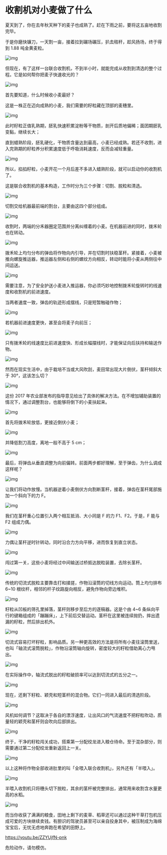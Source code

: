 # 收割机对小麦做了什么

夏天到了，你在去年秋天种下的麦子也成熟了。赶在下雨之前，要将这五亩地收割完毕。



于是你磨快镰刀，一天割一亩，接着拉到碾场碾压，扒去秸秆，趁风扬场，终于得到 1.88 吨金黄麦粒。



![img](https://mmbiz.qpic.cn/mmbiz_gif/SlOqFKqEO4FicqrUv5MFW06wHQJ3oQEd1IYhmMB9XOICB3KDhNw1jHGElDGEVas5oh8Paa8fMyjxpvWBcLb4ahA/640?wx_fmt=gif)



但现在，有了这样一台联合收割机，不到半小时，就能完成从收割到清选的整个过程。它是如何帮你把麦子快速收光的？



![img](https://mmbiz.qpic.cn/mmbiz_gif/SlOqFKqEO4FicqrUv5MFW06wHQJ3oQEd10lNBx9k0qGyxhkU9Hoqh3TGqVHcMYkFAoNo0X7xIErgoticQu8oLrwA/640?wx_fmt=gif)



首先要知道，什么时候收小麦最好？



这是一株正在迈向成熟的小麦，我们需要的籽粒藏在顶部的麦穗里。





![img](https://mmbiz.qpic.cn/mmbiz_png/SlOqFKqEO4FicqrUv5MFW06wHQJ3oQEd1QspTQJFYNVbc8FxuIM3bnphKw9hq7Z0647mELWtjGDmMvckHKaWZOg/640?wx_fmt=png)



此时籽粒正值乳熟期，胚乳快速积累淀粉等干物质，剖开后质地偏稀；面团期胚乳变黏，继续长大；



直到蜡熟阶段，胚乳硬化，干物质含量达到最高，小麦已经成熟。若还不收割，进入完熟期的籽粒养分积累速度低于呼吸消耗速度，反而会减轻重量。



![img](https://mmbiz.qpic.cn/mmbiz_png/SlOqFKqEO4FicqrUv5MFW06wHQJ3oQEd1mWZiaoE5icHzeZ6DicKib0gArcp2DTueooic05ZQT8t6lUhMDYibIkXe7gyw/640?wx_fmt=png)



所以，掐掐籽粒，小麦开花一个月后差不多进入蜡熟阶段，就可以启动你的收割机了。



这是联合收割机的基本构造，工作时分为三个步骤：切割、脱粒和清选。



![img](https://mmbiz.qpic.cn/mmbiz_png/SlOqFKqEO4FicqrUv5MFW06wHQJ3oQEd10o8VTFszkcwj7xOqXDH3biclsmtEDDB4ibGFVxvwkSMpfwEujAAMvtkQ/640?wx_fmt=png)



切割交给机器最前端的割台，主要由这四个部分组成。



![img](https://mmbiz.qpic.cn/mmbiz_jpg/SlOqFKqEO4FicqrUv5MFW06wHQJ3oQEd1ic1ZgPSBQoLzUDKpV3sS4EURlXtone54oJTibj4ERBrxQCo7pVgXW3KA/640?wx_fmt=jpeg)



收割时，两端的分禾器圈定范围并分离纠缠着的小麦。在机器前进的同时，拨禾轮也在转动。



![img](https://mmbiz.qpic.cn/mmbiz_gif/SlOqFKqEO4FicqrUv5MFW06wHQJ3oQEd1oZrIP8oALwIEGqD9bJW2EYHibWy4q8UkMBy25jknHmThoCbiabdW8efw/640?wx_fmt=gif)



拨禾轮上均匀分布的弹齿将作物向内引导，并在切割时扶稳茎秆。紧接着，小麦被推向螺旋推运器，推运器左侧和右侧的螺纹方向相反，转动时能将小麦从两侧往中间运送。



![img](https://mmbiz.qpic.cn/mmbiz_gif/SlOqFKqEO4FicqrUv5MFW06wHQJ3oQEd1oFic5MGtYiaDyFRfjgyLQCYVb0w85WshwEPO7oSFS7Ayib1GcdoW8GIbg/640?wx_fmt=gif)



需要注意，为了安全护送小麦进入推运器，你必须巧妙地控制拨禾轮旋转时的线速度和收割机的前进速度。



当两者速度一致，弹齿的轨迹形成摆线，只是短暂触碰作物；



![img](https://mmbiz.qpic.cn/mmbiz_gif/SlOqFKqEO4FicqrUv5MFW06wHQJ3oQEd12Brkyvibox5uDADT0XeISQQFYTCQDXSx8tTpTI003nfaEnnGR4uiaicicg/640?wx_fmt=gif)



若机器前进速度更快，甚至会将麦子向前压；



![img](https://mmbiz.qpic.cn/mmbiz_gif/SlOqFKqEO4FicqrUv5MFW06wHQJ3oQEd1C1eAuh9srMmvQC4jXM1n7enO4Bs9iaxcLaxCwKSNt2BVPBpD0Qn7ScQ/640?wx_fmt=gif)



只有拨禾轮的线速度比前进速度快、形成长幅摆线时，才能保证向后扶持和输送作物。



![img](https://mmbiz.qpic.cn/mmbiz_gif/SlOqFKqEO4FicqrUv5MFW06wHQJ3oQEd1VqkTTicoV3IGuDyqrN5qzyTLgKzQmlA4j0VRI8E0ibqw1fOMUqFXmkFw/640?wx_fmt=gif)



然而在现实生活中，由于栽培不当或大风吹刮，麦田常出现大片倒伏，茎秆倾斜大于 30°，这该怎么切？





![img](https://mmbiz.qpic.cn/mmbiz_jpg/SlOqFKqEO4FicqrUv5MFW06wHQJ3oQEd13M0ag702aV2om7v1c70cEiaxjPWpVzic4Hqft7knOzDcv1vWg6azZBLQ/640?wx_fmt=jpeg)



这份 2017 年农业部发布的指导意见给出了具体的解决方法。在不增加辅助装置的情况下，通过调整割台，也能够将倒下的小麦扶起来。





![img](https://mmbiz.qpic.cn/mmbiz_gif/SlOqFKqEO4FicqrUv5MFW06wHQJ3oQEd1awn9ic5fibP0fCq57JJib4MmSIVPBWqSqp1iaU4AZuCbiaNZZUq8vZaDrhw/640?wx_fmt=gif)



首先将拨禾轮放低，更接近倒伏小麦；



![img](https://mmbiz.qpic.cn/mmbiz_gif/SlOqFKqEO4FicqrUv5MFW06wHQJ3oQEd17KZOskr08x6pXDGKwiaJ3VlKtdfaXMWfj2mJfuKdkBCfdLtal9kR0VQ/640?wx_fmt=gif)



并降低割刀高度，离地一般不高于 5 cm；





![img](https://mmbiz.qpic.cn/mmbiz_gif/SlOqFKqEO4FicqrUv5MFW06wHQJ3oQEd15Xtdc37ylTaACo5bE8b7jNBMHYwxRicnTcibQ1GZBkB7aakMIoZCcf9Q/640?wx_fmt=gif)



最后，将弹齿从垂直调整为向前偏转。前面两步都好理解，至于弹齿，为什么调成这样呢？





![img](https://mmbiz.qpic.cn/mmbiz_gif/SlOqFKqEO4FicqrUv5MFW06wHQJ3oQEd1IxaFu4ZHG2jpFNoiboibUTXuC1KkFJJ0OJgsBhw5iaCW2nf5HdC6MGlUg/640?wx_fmt=gif)



让我们将动作放慢。当机器逆着小麦倒伏方向割断茎秆，接着，弹齿在茎秆尾部施加一个斜向下的力 F。





![img](https://mmbiz.qpic.cn/mmbiz_gif/SlOqFKqEO4FicqrUv5MFW06wHQJ3oQEd1BnQqHkpgzicYh2eia2wI5Z7gRGRHEfz3ICiaNe3XHOMkSHr5s7VeZlzUQ/640?wx_fmt=gif)



我们在茎秆重心位置引入两个相互抵消、大小同是 F 的力 F1、F2。于是，F 能与 F2 组成力偶。





![img](https://mmbiz.qpic.cn/mmbiz_gif/SlOqFKqEO4FicqrUv5MFW06wHQJ3oQEd1Fv3MBhFJYUiawk8ibzKuR8V2Go6Mzq52IcoLAiatsGG82pIBxziaWGBNFg/640?wx_fmt=gif)



力偶让茎秆逆时针转动，同时沿合力方向平移，进而恢复到直立状态。





![img](https://mmbiz.qpic.cn/mmbiz_gif/SlOqFKqEO4FicqrUv5MFW06wHQJ3oQEd1HHewKj2lWYSibPV3YMO4FziacHjANcyHFbEp9ju8jqBhWySibibdib7gCzw/640?wx_fmt=gif)



闯过第一关，这些小麦将经过中间输送过桥抵达脱粒装置，去除长茎秆。



![img](https://mmbiz.qpic.cn/mmbiz_gif/SlOqFKqEO4FicqrUv5MFW06wHQJ3oQEd13xlzibSl28UWKn6oVdUFRSNicyAvs3aYa4Dm3M5sl6kkJiaBdILT6ia81Q/640?wx_fmt=gif)



传统的切流式脱粒主要靠击打和揉搓，作物沿滚筒的切线方向运动。筒上均匀排布 6~10 根纹杆，相邻的杆子纹路旋向相反，避免作物向旁边堆积。





![img](https://mmbiz.qpic.cn/mmbiz_gif/SlOqFKqEO4FicqrUv5MFW06wHQJ3oQEd1Dewut4Xem5zN4qKKREDSiaG5E1MtJFnhMSeQGCGYBicj4XiaRFaotCPEQ/640?wx_fmt=gif)



籽粒从凹板的筛孔里掉落，茎秆则移步至后方的逐稿器。这是个由 4~6 条纵向平行的键箱组成的「蹦蹦床」，上下前后交替运动。茎秆在这里被连续抛扔，摔出遗漏的籽粒，然后排出机外。



![img](https://mmbiz.qpic.cn/mmbiz_gif/SlOqFKqEO4FicqrUv5MFW06wHQJ3oQEd1R08l9B8licComp7fZNeUmaGJcmRiak4aLTDGEFjkSU2qNLMXNhFpdRRA/640?wx_fmt=gif)



切流式容易打坏籽粒，影响品质。另一种更高效的方法是将所有小麦往滚筒里送，也叫「轴流式滚筒脱粒」，作物沿滚筒轴向旋转，密度较大的籽粒借助离心力甩出。



![img](https://mmbiz.qpic.cn/mmbiz_gif/SlOqFKqEO4FicqrUv5MFW06wHQJ3oQEd1fZicWuBUFqTwNTyiayqu67HptgcI1EWuOguktYZprgymnaY6ZyZSaibhw/640?wx_fmt=gif)



在实际操作中，轴流式脱出的籽粒破损率可以达到切流式的五分之一。



![img](https://mmbiz.qpic.cn/mmbiz_png/SlOqFKqEO4FicqrUv5MFW06wHQJ3oQEd1FKbqKnygkdYrVABntGSt9FdyX4qupM6TKtjibXQQyNkt9x9peyOXWIg/640?wx_fmt=png)



现在，还剩下籽粒、颖壳和短茎杆的混合物。它们一同进入最后的清选阶段。



![img](https://mmbiz.qpic.cn/mmbiz_gif/SlOqFKqEO4FicqrUv5MFW06wHQJ3oQEd1PXFtbsDeJVffRS180ibIBH0MhFqrshvJE2iacd11My006Hwbw5kBs53w/640?wx_fmt=gif)



风机如何调节？这取决于各自的漂浮速度，让出风口的气流速度不把籽粒吹动，质量轻的颖壳和茎杆则会吹向后部排出。



![img](https://mmbiz.qpic.cn/mmbiz_png/SlOqFKqEO4FicqrUv5MFW06wHQJ3oQEd1ib52szf6VBV7tTKRibKRQgWQfpXckVj4APHSNk6Ly7jQibd30BXicCMkMA/640?wx_fmt=png)



终于，干净的籽粒闯关成功，搭乘第一分配绞龙进入粮仓待命。至于混杂部分，则需要通过第二分配绞龙重新返回上一关。



![img](https://mmbiz.qpic.cn/mmbiz_gif/SlOqFKqEO4FicqrUv5MFW06wHQJ3oQEd1fLpnibsyIOBNJAOKGtr2nlkibqIvqsia0grKcWDtjgUyxB0Dl0OSAXsjw/640?wx_fmt=gif)



以上这种将作物全部收进肚里的叫「全喂入联合收割机」，另外还有「半喂入」。





![img](https://mmbiz.qpic.cn/mmbiz_png/SlOqFKqEO4FicqrUv5MFW06wHQJ3oQEd1J56DzQ77vGnsCvObGyyxvdaOb9WJRE3JgEeaGic4MUMLBGUSAw8sY6g/640?wx_fmt=png)



半喂入收割机只将穗头切下脱粒，其余的茎杆被完整排出，通常用来收割含水量更高的水稻。



![img](https://mmbiz.qpic.cn/mmbiz_gif/SlOqFKqEO4Fky8DU1cUJN4NUdnjF4ZVHb6kh2Dfvc1oEnOQYDNhxOHKPYUuibicAJO8n6JgibtQCgx0nvFkdkfAAQ/640?wx_fmt=gif)



而当你收获了满满的粮食，田地上剩下的麦草、稻草还可以通过这种干草打包机压成可爱的方块继续卖钱。有胆识的驾驶员甚至可以亲自投身其中，被压制成为海绵宝宝后，无忧无虑地奔跑在希望的田野上。



https://youtu.be/ZZYUjfN-pnk



危险动作，请勿模仿。